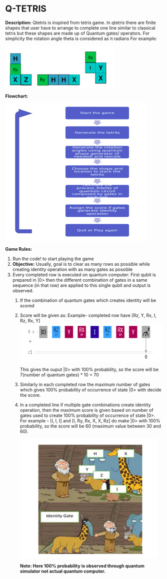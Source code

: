 # **Q-TETRIS**

**Description:**
Qtetris is inspired from tetris game. In qtetris there are finite shapes that user have to arrange to complete one line similar to classical tetris but these shapes are made up of Quantum gates/ operators. For simplicity the rotation angle theta is considered as π radians
For example:

![](.files/2022-01-30-12-35-55-image.png)

**Flowchart:**

![](.files/2022-01-30-12-36-21-image.png)

**Game Rules:**

1. Run the code! to start playing the game
2. **Objective:** Usually, goal is to clear as many rows as possible while creating identity operation with as many gates as possible
3. Every completed row is executed on quantum computer: First qubit is prepared in |0\> then the different combination of gates in a same sequence (in that row) are applied to this single qubit and output is observed.
   1. If the combination of quantum gates which creates identity will be scored
   2. Score will be given as:
      Example- completed row have [Rz, Y, Rx, I, Rz, Rx, Y]
      ![](.files/2022-01-30-12-36-40-image.png)
      
      This gives the ouput |0\> with 100% probability, so the score will be 7(number of quantum gates) \* 10 = 70
   3. Similarly in each completed row the maximum number of gates which gives 100% probability of occurrence of state |0\> with decide the score.
   4. In a completed line if multiple gate combinations create identity operation, then the maximum score is given based on number of gates used to create 100% probability of occurrence of state |0\>.
      For example – [I, I, I] and [I, Ry, Rx, X, X, Rz] do make |0\> with 100% probability, so the score will be 60 (maximum value between 30 and 60).
      
      ![](.files/2022-01-30-12-37-05-image.png)
      
      **Note: Here 100% probability is observed through quantum simulator not actual quantum computer.**
